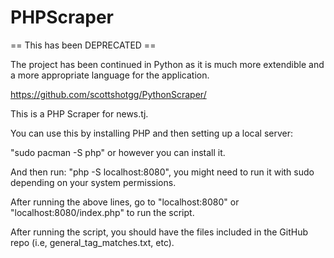 # PHPScraper

== This has been DEPRECATED ==

The project has been continued in Python as it is much more extendible and a more appropriate language for the application.

https://github.com/scottshotgg/PythonScraper/



  


  


This is a PHP Scraper for news.tj.

You can use this by installing PHP and then setting up a local server:

"sudo pacman -S php" or however you can install it.

And then run:
"php -S localhost:8080", you might need to run it with sudo depending on your system permissions.

After running the above lines, go to "localhost:8080" or "localhost:8080/index.php" to run the script.

After running the script, you should have the files included in the GitHub repo (i.e, general_tag_matches.txt, etc).
